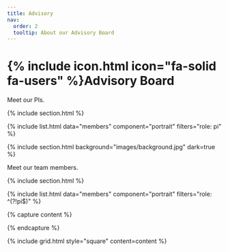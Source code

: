 ```yaml
---
title: Advisory
nav:
  order: 2
  tooltip: About our Advisory Board
---
```


# {% include icon.html icon="fa-solid fa-users" %}Advisory Board

Meet our PIs.

{% include section.html %}

{% include list.html data="members" component="portrait" filters="role: pi" %}


{% include section.html background="images/background.jpg" dark=true %}

Meet our team members.

{% include section.html %}

{% include list.html data="members" component="portrait" filters="role: ^(?!pi$)" %}

{% capture content %}

<!-- {% include figure.html image="images/photo.jpg" %}
{% include figure.html image="images/photo.jpg" %}
{% include figure.html image="images/photo.jpg" %} -->

{% endcapture %}

{% include grid.html style="square" content=content %}
